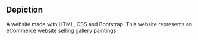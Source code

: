 ## Depiction

A website made with HTML, CSS and Bootstrap. This website represents an eCommerce website selling gallery paintings.